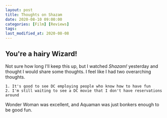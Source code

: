 ```yaml
---
layout: post
title: Thoughts on Shazam
date: 2020-08-10 09:00:00
categories: [Film] [Reviews]
tags:
last_modified_at: 2020-08-08
---
```


## You're a hairy Wizard!
Not sure how long I'll keep this up, but I watched _Shazam!_ yesterday and thought I would share some thoughts.  I feel like I had two overarching thoughts.

    1. It's good to see DC employing people who know how to have fun
    2. I'm still waiting to see a DC movie that I don't have reservations around

Wonder Woman was excellent, and Aquaman was just bonkers enough to be good fun.